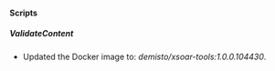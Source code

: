 
#### Scripts

##### ValidateContent

- Updated the Docker image to: *demisto/xsoar-tools:1.0.0.104430*.
